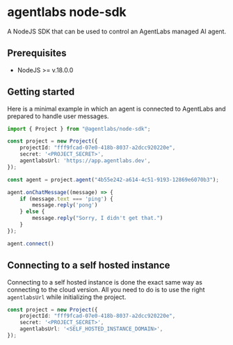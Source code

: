 # agentlabs node-sdk

A NodeJS SDK that can be used to control an AgentLabs managed AI agent.

## Prerequisites

- NodeJS >= v.18.0.0

## Getting started

Here is a minimal example in which an agent is connected to AgentLabs and prepared to handle user messages.

```typescript
import { Project } from "@agentlabs/node-sdk";

const project = new Project({
	projectId: "fff9fcad-07e0-418b-8037-a2dcc920220e",
	secret: '<PROJECT_SECRET>',
	agentlabsUrl: 'https://app.agentlabs.dev',
});

const agent = project.agent("4b55e242-a614-4c51-9193-12869e6070b3");

agent.onChatMessage((message) => {
    if (message.text === 'ping') {
        message.reply('pong')
    } else {
        message.reply("Sorry, I didn't get that.")
    }
});

agent.connect()
```

## Connecting to a self hosted instance

Connecting to a self hosted instance is done the exact same way as connecting to the cloud version.
All you need to do is to use the right `agentlabsUrl` while initializing the project.

```typescript
const project = new Project({
	projectId: "fff9fcad-07e0-418b-8037-a2dcc920220e",
	secret: '<PROJECT_SECRET>',
	agentlabsUrl: '<SELF_HOSTED_INSTANCE_DOMAIN>',
});
```
